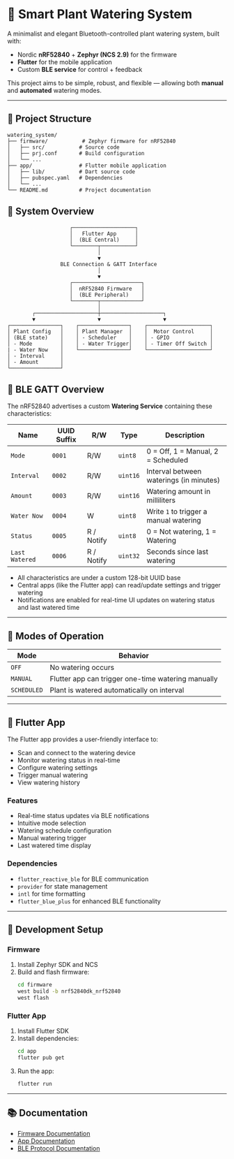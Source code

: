 # 🌿 Smart Plant Watering System

A minimalist and elegant Bluetooth-controlled plant watering system, built with:

- Nordic **nRF52840** + **Zephyr (NCS 2.9)** for the firmware
- **Flutter** for the mobile application
- Custom **BLE service** for control + feedback

This project aims to be simple, robust, and flexible — allowing both **manual** and **automated** watering modes.

---

## 📁 Project Structure

```
watering_system/
├── firmware/           # Zephyr firmware for nRF52840
│   ├── src/           # Source code
│   ├── prj.conf       # Build configuration
│   └── ...
├── app/               # Flutter mobile application
│   ├── lib/           # Dart source code
│   ├── pubspec.yaml   # Dependencies
│   └── ...
└── README.md          # Project documentation
```

## 🧠 System Overview

```
                    ┌────────────────────┐
                    │   Flutter App      │
                    │  (BLE Central)     │
                    └────────┬───────────┘
                             │
                             ▼
                 BLE Connection & GATT Interface
                             │
                             ▼
                    ┌──────────────────────┐
                    │  nRF52840 Firmware   │
                    │  (BLE Peripheral)    │
                    └────────┬─────────────┘
                             │
        ┌────────────────────┼────────────────────┐
        ▼                    ▼                    ▼
┌────────────────┐    ┌────────────────┐    ┌────────────────────┐
│ Plant Config   │    │ Plant Manager  │    │  Motor Control     │
│ (BLE state)    │    │ - Scheduler    │    │ - GPIO             │
│ - Mode         │    │ - Water Trigger│    │ - Timer Off Switch │
| - Water Now    │    └────────────────┘    └────────────────────┘
│ - Interval     │
│ - Amount       │
└────────────────┘
```

## 📡 BLE GATT Overview

The nRF52840 advertises a custom **Watering Service** containing these characteristics:

| Name           | UUID Suffix | R/W        | Type     | Description                             |
| -------------- | ----------- | ---------- | -------- | --------------------------------------- |
| `Mode`         | `0001`      | R/W        | `uint8`  | 0 = Off, 1 = Manual, 2 = Scheduled      |
| `Interval`     | `0002`      | R/W        | `uint16` | Interval between waterings (in minutes) |
| `Amount`       | `0003`      | R/W        | `uint16` | Watering amount in milliliters          |
| `Water Now`    | `0004`      | W          | `uint8`  | Write `1` to trigger a manual watering  |
| `Status`       | `0005`      | R / Notify | `uint8`  | 0 = Not watering, 1 = Watering          |
| `Last Watered` | `0006`      | R / Notify | `uint32` | Seconds since last watering             |

- All characteristics are under a custom 128-bit UUID base
- Central apps (like the Flutter app) can read/update settings and trigger watering
- Notifications are enabled for real-time UI updates on watering status and last watered time

---

## 🧩 Modes of Operation

| Mode        | Behavior                                           |
| ----------- | -------------------------------------------------- |
| `OFF`       | No watering occurs                                 |
| `MANUAL`    | Flutter app can trigger one-time watering manually |
| `SCHEDULED` | Plant is watered automatically on interval         |

---

## 📱 Flutter App

The Flutter app provides a user-friendly interface to:

- Scan and connect to the watering device
- Monitor watering status in real-time
- Configure watering settings
- Trigger manual watering
- View watering history

### Features

- Real-time status updates via BLE notifications
- Intuitive mode selection
- Watering schedule configuration
- Manual watering trigger
- Last watered time display

### Dependencies

- `flutter_reactive_ble` for BLE communication
- `provider` for state management
- `intl` for time formatting
- `flutter_blue_plus` for enhanced BLE functionality

---

## 🔧 Development Setup

### Firmware

1. Install Zephyr SDK and NCS
2. Build and flash firmware:
   ```bash
   cd firmware
   west build -b nrf52840dk_nrf52840
   west flash
   ```

### Flutter App

1. Install Flutter SDK
2. Install dependencies:
   ```bash
   cd app
   flutter pub get
   ```
3. Run the app:
   ```bash
   flutter run
   ```

---

## 📚 Documentation

- [Firmware Documentation](firmware/README.md)
- [App Documentation](app/README.md)
- [BLE Protocol Documentation](docs/ble_protocol.md)
